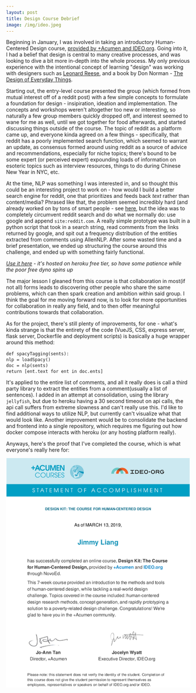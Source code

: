 ```yaml
---
layout: post
title: Design Course Debrief
image: /img/ideo.jpeg
---
```


Beginning in January, I was involved in taking an introductory Human-Centered Design course, [provided by +Acumen and IDEO.org](https://www.plusacumen.org/courses/introduction-human-centered-design). Going into it, I had a belief that design is central to many creative processes, and was looking to dive a bit more in-depth into the whole process. My only previous experience with the intentional concept of learning "design" was working with designers such as [Leonard Reese](https://medium.com/@LeonardReese100), and a book by Don Norman - [The Design of Everyday Things](https://www.goodreads.com/book/show/840.The_Design_of_Everyday_Things). 


Starting out, the entry-level course presented the group (which formed from mutual interest off of a reddit post) with a few simple concepts to formulate a foundation for design - insipiration, ideation and implementation. The concepts and workshops weren't altogether too new or interesting, so naturally a few group members quickly dropped off, and interest seemed to wane for me as well, until we got together for food afterwards, and started discussing things outside of the course. The topic of reddit as a platform came up, and everyone kinda agreed on a few things - specifically, that reddit has a poorly implemented search function, which seemed to warrant an update, as consensus formed around using reddit as a source of advice and recommendations, especially for niche topics; there's bound to be some expert (or perceived expert) expounding loads of information on esoteric topics such as interview resources, things to do during Chinese New Year in NYC, etc. 


At the time, NLP was something I was interested in, and so thought this could be an interesting project to work on - how would I build a better search engine for reddit, one that prioritizes and feeds back *text* rather than content/media? Phrased like that, the problem seemed incredibly hard (and already worked on by tons of smart people - see [here](https://redditblog.com/2017/09/07/the-search-for-better-search-at-reddit/), but the idea was to completely circumvent reddit search and do what we normally do: use google and append `site:reddit.com`. A really simple prototype was built in a python script that took in a search string, read comments from the links returned by google, and spit out a frequency distribution of the entities extracted from comments using AllenNLP. After some wasted time and a brief presentation, we ended up structuring the course around this challenge, and ended up with something fairly functional.


*[Use it here](https://redrec.herokuapp.com) - it's hosted on heroku free tier, so have some patience while the poor free dyno spins up*


The major lesson I gleaned from this course is that collaboration in most(if not all) forms leads to discovering other people who share the same problems, which can then spark creation and ambition within said group. I think the goal for me moving forward now, is to look for more opportunities for collaboration in really any field, and to then offer meaningful contributions towards that collaboration. 


As for the project, there's still plenty of improvements, for one - what's kinda strange is that the entirety of the code (VueJS, CSS, express server, flask server, Dockerfile and deployment scripts) is basically a huge wrapper around this method:

    def spacyTagging(sents):
    nlp = loadSpacy() 
    doc = nlp(sents)
    return [ent.text for ent in doc.ents]


It's applied to the entire list of comments, and all it really does is call a third party library to extract the entities from a comment(usually a list of sentences). I added in an attempt at consolidation, using the library `jellyfish`, but due to heroku having a 30 second timeout on api calls, the api call suffers from extreme slowness and can't really use this. I'd like to find additional ways to utilize NLP, but currently can't visualize what that would look like. Another improvement would be to consolidate the backend and frontend into a single repository, which requires me figuring out how docker compose interacts with heroku (or any hosting platform really). 

Anyways, here's the proof that I've completed the course, which is what everyone's really here for:

![Worth about as much as my degree, really](/img/cert.png)




